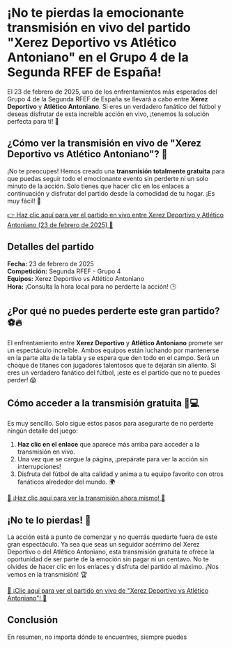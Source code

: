 # ¡No te pierdas la emocionante transmisión en vivo del partido "Xerez Deportivo vs Atlético Antoniano" en el Grupo 4 de la Segunda RFEF de España!

El 23 de febrero de 2025, uno de los enfrentamientos más esperados del Grupo 4 de la Segunda RFEF de España se llevará a cabo entre **Xerez Deportivo** y **Atlético Antoniano**. Si eres un verdadero fanático del fútbol y deseas disfrutar de esta increíble acción en vivo, ¡tenemos la solución perfecta para ti! 🚨

## ¿Cómo ver la transmisión en vivo de "Xerez Deportivo vs Atlético Antoniano"? 🎥

¡No te preocupes! Hemos creado una **transmisión totalmente gratuita** para que puedas seguir todo el emocionante evento sin perderte ni un solo minuto de la acción. Solo tienes que hacer clic en los enlaces a continuación y disfrutar del partido desde la comodidad de tu hogar. ¡Es muy fácil! 🙌

[👉 Haz clic aquí para ver el partido en vivo entre Xerez Deportivo y Atlético Antoniano (23 de febrero de 2025) 🎉](https://tinyurl.com/livestreamfreeo?st=Xerez+Deportivo+vs+Atl%C3%A9tico+Antoniano&si=gh)

## Detalles del partido

**Fecha:** 23 de febrero de 2025  
**Competición:** Segunda RFEF - Grupo 4  
**Equipos:** Xerez Deportivo vs Atlético Antoniano  
**Hora:** ¡Consulta la hora local para no perderte la acción! 🕒

## ¿Por qué no puedes perderte este gran partido? ⚽🔥

El enfrentamiento entre **Xerez Deportivo** y **Atlético Antoniano** promete ser un espectáculo increíble. Ambos equipos están luchando por mantenerse en la parte alta de la tabla y se espera que den todo en el campo. Será un choque de titanes con jugadores talentosos que te dejarán sin aliento. Si eres un verdadero fanático del fútbol, ¡este es el partido que no te puedes perder! 😱

## Cómo acceder a la transmisión gratuita 📱💻

Es muy sencillo. Solo sigue estos pasos para asegurarte de no perderte ningún detalle del juego:

1. **Haz clic en el enlace** que aparece más arriba para acceder a la transmisión en vivo.
2. Una vez que se cargue la página, ¡prepárate para ver la acción sin interrupciones!
3. Disfruta del fútbol de alta calidad y anima a tu equipo favorito con otros fanáticos alrededor del mundo. 🌍

[🔴 ¡Haz clic aquí para ver la transmisión ahora mismo! 🔴](https://tinyurl.com/livestreamfreeo?st=Xerez+Deportivo+vs+Atl%C3%A9tico+Antoniano&si=gh)

## ¡No te lo pierdas! 🚀

La acción está a punto de comenzar y no querrás quedarte fuera de este gran espectáculo. Ya sea que seas un seguidor acérrimo del Xerez Deportivo o del Atlético Antoniano, esta transmisión gratuita te ofrece la oportunidad de ser parte de la emoción sin pagar ni un centavo. No te olvides de hacer clic en los enlaces y disfruta del partido al máximo. ¡Nos vemos en la transmisión! 🏆

[🎥 ¡Clic aquí para ver el partido en vivo de "Xerez Deportivo vs Atlético Antoniano"! 🎥](https://tinyurl.com/livestreamfreeo?st=Xerez+Deportivo+vs+Atl%C3%A9tico+Antoniano&si=gh)

## Conclusión

En resumen, no importa dónde te encuentres, siempre puedes
